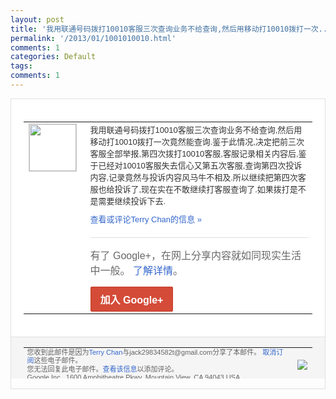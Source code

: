 ```yaml
---
layout: post
title: '我用联通号码拨打10010客服三次查询业务不给查询,然后用移动打10010拨打一次...'
permalink: '/2013/01/1001010010.html'
comments: 1
categories: Default
tags: 
comments: 1
---
```

<!-- X-Notifications: 1:8a8a926eb0000000 -->

<div style="border:solid 1px #dfdfdf;color:#686868;font:13px Arial"><div style="background-color:#fff;padding:20px;"><table cellpadding="0" cellspacing="0"><tr><td style="padding-right:15px;vertical-align:top"><a href="https://plus.google.com/_/notifications/emlink?emr=14900066512970582018&amp;emid=CPnOoYD7gLUCFcpecgodIzIAAA&amp;path=%2F108643996575278738906&amp;dt=1359029390046&amp;uob=8"><img height="75" src="https://lh3.googleusercontent.com/-KKRGTyJ5Bl0/AAAAAAAAAAI/AAAAAAAAtnY/R4QEWIp3Ur0/s75-c-k-a/photo.jpg" style="border:solid 1px #cccccc;" width="75"/></a></td><td style="width:578px;color:#333;font:13px Arial;vertical-align:top"><div style="padding-bottom:10px">我用联通号码拨打10010客服三次查询业<wbr/>务不给查询,然后用移动打10010拨打一<wbr/>次竟然能查询.鉴于此情况,决定把前三次客<wbr/>服全部举报,第四次拨打10010客服,客<wbr/>服记录相关内容后,鉴于已经对10010客<wbr/>服失去信心又第五次客服,查询第四次投诉内<wbr/>容,记录竟然与投诉内容风马牛不相及.所以<wbr/>继续把第四次客服也给投诉了,现在实在不敢<wbr/>继续打客服查询了.如果拨打是不是需要继续<wbr/>投诉下去.</div><a href="https://plus.google.com/_/notifications/emlink?emr=14900066512970582018&amp;emid=CPnOoYD7gLUCFcpecgodIzIAAA&amp;path=%2F108643996575278738906%2Fposts%2FJE1nukUjLZS%3Fgpinv%3DAMIXal_maV3Oy8Cox7dD4wIc6aq3C3NvVf5rWHrrRVv0KRcyZH8ciTlAaZ0RYQK7R66Bvq43evMcGpVMfEoOyVQJgu4Gco2IFjNPxvXJwZuWiYPikWugeuE&amp;dt=1359029390046&amp;uob=8" style="color:#3366CC;text-decoration:none">查看或评论Terry Chan的信息 »</a><div style="margin-top:20px;border-top:solid 1px #dfdfdf"><div style="padding:15px 0;color:#686868;font:16px Arial">有了 Google+，在网上分享内容就如同现实生活中一般。 <a href="http://www.google.com/+/learnmore/" style="color:#3366CC;text-decoration:none">了解详情</a>。</div><a href="https://plus.google.com/_/notifications/emlink?emr=14900066512970582018&amp;emid=CPnOoYD7gLUCFcpecgodIzIAAA&amp;path=%2F%3Fgpinv%3DAMIXal_maV3Oy8Cox7dD4wIc6aq3C3NvVf5rWHrrRVv0KRcyZH8ciTlAaZ0RYQK7R66Bvq43evMcGpVMfEoOyVQJgu4Gco2IFjNPxvXJwZuWiYPikWugeuE&amp;dt=1359029390046&amp;uob=8" style="display:inline-block;padding:7px 15px;background-color:#d44b38; color:#fff;font-size:16px; font-weight:bold;border-radius:2px;-webkit-border-radius:2px; -moz-border-radius:2px;border:solid 1px #c43b28; white-space:nowrap;text-decoration:none">加入 Google+</a></div></td></tr></table></div><div style="border-top:solid 1px #dfdfdf;padding:0 20px; background-color:#f5f5f5"><table cellpadding="0" cellspacing="0" style="height:50px"><tbody><tr><td style="vertical-align:middle;width:100%; color:#636363;font:11px Arial; line-height:120%">您收到此邮件是因为<a href="https://plus.google.com/_/notifications/emlink?emr=14900066512970582018&amp;emid=CPnOoYD7gLUCFcpecgodIzIAAA&amp;path=%2F108643996575278738906%3Fgpinv%3DAMIXal_maV3Oy8Cox7dD4wIc6aq3C3NvVf5rWHrrRVv0KRcyZH8ciTlAaZ0RYQK7R66Bvq43evMcGpVMfEoOyVQJgu4Gco2IFjNPxvXJwZuWiYPikWugeuE&amp;dt=1359029390046&amp;uob=8" style="color:#3366CC;text-decoration:none">Terry Chan</a>与jack29834582t@gmail.com分享了本邮件。 <a href="https://plus.google.com/_/notifications/emlink?emr=14900066512970582018&amp;emid=CPnOoYD7gLUCFcpecgodIzIAAA&amp;path=%2F_%2Fnonplus%2Femailsettings%3Fgpinv%3DAMIXal_maV3Oy8Cox7dD4wIc6aq3C3NvVf5rWHrrRVv0KRcyZH8ciTlAaZ0RYQK7R66Bvq43evMcGpVMfEoOyVQJgu4Gco2IFjNPxvXJwZuWiYPikWugeuE%26est%3DADH5u8XptZPykMMIcdqJQa111F4LLJRUqX1mz8-YzX1EnM3iDB3SBHJy29qCeofAaJOxE-z2Q-AEkNIWhwIfvJRMw9RObw6AqfLTEfTiLUZvZ8mUMyu3gpwJ3c9u9AGU10Y5O39PvpvMYEgAckuq0WYox7YWlhHRGA&amp;dt=1359029390046&amp;uob=8" style="color:#3366CC;text-decoration:none">取消订阅</a>这些电子邮件。<br/>您无法回复此电子邮件。<a href="https://plus.google.com/_/notifications/emlink?emr=14900066512970582018&amp;emid=CPnOoYD7gLUCFcpecgodIzIAAA&amp;path=%2F108643996575278738906%2Fposts%2FJE1nukUjLZS%3Fgpinv%3DAMIXal_maV3Oy8Cox7dD4wIc6aq3C3NvVf5rWHrrRVv0KRcyZH8ciTlAaZ0RYQK7R66Bvq43evMcGpVMfEoOyVQJgu4Gco2IFjNPxvXJwZuWiYPikWugeuE&amp;dt=1359029390046&amp;uob=8" style="color:#3366CC;text-decoration:none">查看该信息</a>以添加评论。<br/>Google Inc., 1600 Amphitheatre Pkwy, Mountain View, CA 94043 USA<br/></td><td><img src="https://ssl.gstatic.com/s2/oz/images/notifications/logo/google-plus-6617a72bb36cc548861652780c9e6ff1.png"/></td></tr></tbody></table></div></div>